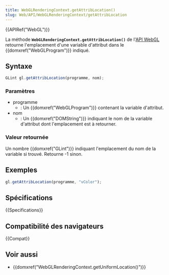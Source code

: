 ```yaml
---
title: WebGLRenderingContext.getAttribLocation()
slug: Web/API/WebGLRenderingContext/getAttribLocation
---
```


{{APIRef("WebGL")}}

La méthode **`WebGLRenderingContext.getAttribLocation()`** de l'[API WebGL](/fr/docs/Web/API/WebGL_API) retourne l'emplacement d'une variable d'attribut dans le {{domxref("WebGLProgram")}} indiqué.

## Syntaxe

```js
GLint gl.getAttribLocation(programme, nom);
```

### Paramètres

- programme
  - : Un {{domxref("WebGLProgram")}} contenant la variable d'attribut.
- nom
  - : Un {{domxref("DOMString")}} indiquant le nom de la variable d'attribut dont l'emplacement est à retourner.

### Valeur retournée

Un nombre {{domxref("GLint")}} indiquant l'emplacement du nom de la variable si trouvé. Retourne -1 sinon.

## Exemples

```js
gl.getAttribLocation(programme, "vColor");
```

## Spécifications

{{Specifications}}

## Compatibilité des navigateurs

{{Compat}}

## Voir aussi

- {{domxref("WebGLRenderingContext.getUniformLocation()")}}
